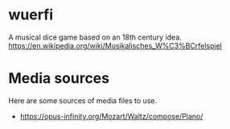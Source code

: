 # wuerfi
A musical dice game based on an 18th century idea.
https://en.wikipedia.org/wiki/Musikalisches_W%C3%BCrfelspiel

# Media sources
Here are some sources of media files to use.
* https://opus-infinity.org/Mozart/Waltz/compose/Piano/